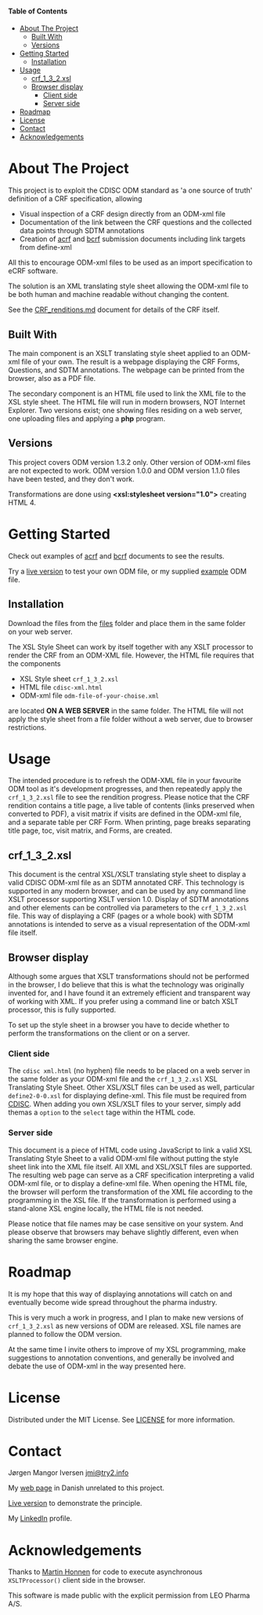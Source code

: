 #### Table of Contents
* [About The Project](#About_The_Project)
  * [Built With](#Built_With)
  * [Versions](#Versions)
* [Getting Started](#Getting_Started)
  * [Installation](#Installation)
* [Usage](#Usage)
  * [crf_1_3_2.xsl](#crf_1_3_2_xsl)
  * [Browser display](#Browser_display)
     * [Client side](#Client_side)
     * [Server side](#Server_side)
* [Roadmap](#Roadmap)
* [License](#License)
* [Contact](#Contact)
* [Acknowledgements](#Acknowledgements)

# About The Project <a name="About_The_Project"/>
This project is to exploit the CDISC ODM standard as 'a one source of truth' definition of a CRF specification, allowing

* Visual inspection of a CRF design directly from an ODM-xml file
* Documentation of the link between the CRF questions and the collected data points through SDTM annotations
* Creation of [acrf](/examples/acrf.pdf) and [bcrf](/examples/bcrf.pdf) submission documents including link targets from define-xml

All this to encourage ODM-xml files to be used as an import specification to eCRF software.

The solution is an XML translating style sheet allowing the ODM-xml file to be both human and machine readable without changing the content.

See the [CRF_renditions.md](CRF_renditions.md) document for details of the CRF itself.

## Built With <a name="Built_With"/>
The main component is an XSLT translating style sheet applied to an ODM-xml file of your own. The result is a webpage displaying the CRF Forms, Questions, and SDTM annotations. The webpage can be printed from the browser, also as a PDF file.

The secondary component is an HTML file used to link the XML file to the XSL style sheet. The HTML file will run in modern browsers, NOT Internet Explorer. Two versions exist; one showing files residing on a web server, one uploading files and applying a **php** program.

## Versions <a name="Versions"/>
This project covers ODM version 1.3.2 only. Other version of ODM-xml files are not expected to work. ODM version 1.0.0 and ODM version 1.1.0 files have been tested, and they don't work.

Transformations are done using **<xsl:stylesheet version="1.0">** creating HTML 4.

# Getting Started <a name="Getting_Started"/>
Check out examples of [acrf](/examples/acrf.pdf) and [bcrf](/examples/bcrf.pdf) documents to see the results.

Try a [live version](https://try2.info/cdisc-xml/cdisc-xml.html) to test your own ODM file, or my supplied [example](/examples/CDISC_ODM_1.3.2_example.xml) ODM file.

## Installation <a name="Installation"/>
Download the files from the [files](/files) folder and place them in the same folder on your web server.

The XSL Style Sheet can work by itself together with any XSLT processor to render the CRF from an ODM-XML file. However, the HTML file requires that the components

* XSL Style sheet `crf_1_3_2.xsl`
* HTML file `cdisc-xml.html`
* ODM-xml file `odm-file-of-your-choise.xml`

are located __ON A WEB SERVER__ in the same folder. The HTML file will not apply the style sheet from a file folder without a web server, due to browser restrictions.

# Usage <a name="Usage"/>
The intended procedure is to refresh the ODM-XML file in your favourite ODM tool as it's development progresses, and then repeatedly apply the `crf_1_3_2.xsl` file to see the rendition progress. Please notice that the CRF rendition contains a title page, a live table of contents (links preserved when converted to PDF), a visit matrix if visits are defined in the ODM-xml file, and a separate table per CRF Form. When printing, page breaks separating title page, toc, visit matrix, and Forms, are created.

## crf_1_3_2.xsl <a name="crf_1_3_2_xsl"/>
This document is the central XSL/XSLT translating style sheet to display a valid CDISC ODM-xml file as an SDTM annotated CRF. This technology is supported in any modern browser, and can be used by any command line XSLT processor supporting XSLT version 1.0. Display of SDTM annotations and other elements can be controlled via parameters to the `crf_1_3_2.xsl` file. This way of displaying a CRF (pages or a whole book) with SDTM annotations is intended to serve as a visual representation of the ODM-xml file itself.

## Browser display <a name="Browser_display"/>
Although some argues that XSLT transformations should not be performed in the browser, I do believe that this is what the technology was originally invented for, and I have found it an extremely efficient and transparent way of working with XML. If you prefer using a command line or batch XSLT processor, this is fully supported.

To set up the style sheet in a browser you have to decide whether to perform the transformations on the client or on a server.

### Client side <a name="Client_side"/>
The `cdisc xml.html` (no hyphen) file needs to be placed on a web server in the same folder as your ODM-xml file and the `crf_1_3_2.xsl` XSL Translating Style Sheet. Other XSL/XSLT files can be used as well, particular `define2-0-0.xsl` for displaying define-xml. This file must be required from [CDISC](https://www.cdisc.org/). When adding you own XSL/XSLT files to your server, simply add themas a `option`  to the `select` tage within the HTML code.

### Server side <a name="Server_side"/>
This document is a piece of HTML code using JavaScript to link a valid XSL Translating Style Sheet to a valid ODM-xml file without putting the style sheet link into the XML file itself. All XML and XSL/XSLT files are supported. The resulting web page can serve as a CRF specification interpreting a valid ODM-xml file, or to display a define-xml file. When opening the HTML file, the browser will perform the transformation of the XML file according to the programming in the XSL file. If the transformation is performed using a stand-alone XSL engine locally, the HTML file is not needed.

Please notice that file names may be case sensitive on your system. And please observe that browsers may behave slightly different, even when sharing the same browser engine.

# Roadmap <a name="Roadmap"/>
It is my hope that this way of displaying annotations will catch on and eventually become wide spread throughout the pharma industry.

This is very much a work in progress, and I plan to make new versions of `crf_1_3_2.xsl` as new versions of ODM are released. XSL file names are planned to follow the ODM version.

At the same time I invite others to improve of my XSL programming, make suggestions to annotation conventions, and generally be involved and debate the use of ODM-xml in the way presented here.

# License <a name="License"/>
Distributed under the MIT License. See [LICENSE](https://github.com/jmangori/CDISC-ODM-and-Define-XML-tools/blob/master/LICENSE) for more information.

# Contact <a name="Contact"/>
Jørgen Mangor Iversen [jmi@try2.info](mailto:jmi@try2.info)

My [web page](https://www.try2.info) in Danish unrelated to this project.

[Live version](https://try2.info/cdisc-xml/cdisc-xml.html) to demonstrate the principle.

My [LinkedIn](https://www.linkedin.com/in/jørgen-iversen-ab5908b/) profile.

# Acknowledgements <a name="Acknowledgements"/>
Thanks to [Martin Honnen](https://github.com/martin-honnen/martin-honnen.github.io/blob/master/xslt/arcor-archive/2016/test2016081501.html) for code to execute asynchronous `XSLTProcessor()` client side in the browser.

This software is made public with the explicit permission from LEO Pharma A/S.
